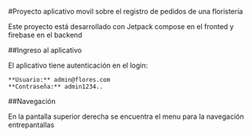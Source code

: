 #Proyecto aplicativo movil sobre el registro de pedidos de una floristería

Este proyecto está desarrollado con Jetpack compose en el fronted y  firebase en el backend

##Ingreso al aplicativo

El aplicativo tiene autenticación en el login:

```
**Usuario:** admin@flores.com
**Contraseña:** admin1234..
```

##Navegación

En la pantalla superior derecha se encuentra el menu para la navegación entrepantallas
